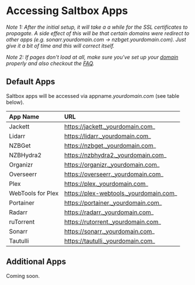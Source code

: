 # Accessing Saltbox Apps

_Note 1: After the initial setup, it will take a a while for the SSL certificates to propagate. A side effect of this will be that certain domains were redirect to other apps (e.g. sonarr.yourdomain.com -> nzbget.yourdomain.com). Just give it a bit of time and this will correct itself._

_Note 2: If pages don't load at all, make sure you've set up your [domain](../../reference/domain.md) properly and also checkout the [FAQ](../../faq/faq.md)._


## Default Apps

Saltbox apps will be accessed via appname._yourdomain.com_ (see table below).

| **App  Name**          | **URL**                                 |
|:---------------------- |:--------------------------------------- |
| Jackett                | https://jackett._yourdomain.com_        |
| Lidarr                 | https://lidarr._yourdomain.com_         |
| NZBGet                 | https://nzbget._yourdomain.com_         |
| NZBHydra2              | https://nzbhydra2._yourdomain.com_      |
| Organizr               | https://organizr._yourdomain.com_       |
| Overseerr              | https://overseerr._yourdomain.com_      |
| Plex                   | https://plex._yourdomain.com_           |
| WebTools for Plex      | https://plex-webtools._yourdomain.com_  | 
| Portainer              | https://portainer._yourdomain.com_      |
| Radarr                 | https://radarr._yourdomain.com_         |
| ruTorrent              | https://rutorrent._yourdomain.com_      |
| Sonarr                 | https://sonarr._yourdomain.com_         |
| Tautulli               | https://tautulli._yourdomain.com_       |


## Additional Apps

Coming soon.